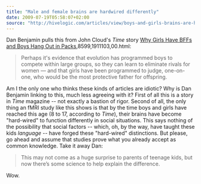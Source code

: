 ```yaml
---
title: "Male and female brains are hardwired differently"
date: 2009-07-19T05:58:07+02:00
source: "http://hivelogic.com/articles/view/boys-and-girls-brains-are-hardwired-differently"
---
```


Dan Benjamin pulls this from John Cloud's <cite>Time</cite> story [Why Girls Have BFFs and Boys Hang Out in Packs](http://www.time.com/time/health/article/0),8599,1911103,00.html:

> Perhaps it's evidence that evolution has programmed boys to compete within large groups, so they can learn to eliminate rivals for women — and that girls have been programmed to judge, one-on-one, who would be the most protective father for offspring.

Am I the only one who thinks these kinds of articles are idiotic? Why is Dan Benjamin linking to this, much less agreeing with it? First of all this is a story in <cite>Time</cite> magazine -- not exactly a bastion of rigor. Second of all, the only thing an fMRI study like this shows is that by the time boys and girls have reached this age (8 to 17, according to <cite>Time</cite>), their brains have become "hard-wired" to function differently in social situations. This says nothing of the possibility that social factors -- which, oh, by the way, have taught these kids _language_ -- have forged these "hard-wired" distinctions. But please, go ahead and assume that studies prove what you already accept as common knowledge. Take it away Dan:

> This may not come as a huge surprise to parents of teenage kids, but now there’s some science to help explain the difference.

Wow.
